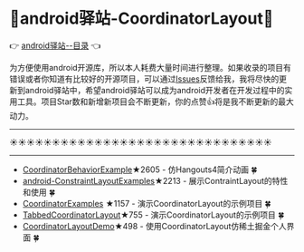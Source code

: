 # :running:android驿站-CoordinatorLayout:running:
:point_right: [android驿站--目录](https://github.com/enChenging/android_posthouse) :point_left: 

为方便使用android开源库，所以本人耗费大量时间进行整理。如果收录的项目有错误或者你知道有比较好的开源项目，可以通过[Issues](https://github.com/enChenging/android_posthouse/issues)反馈给我，我将尽快的更新到android驿站中，希望android驿站可以成为android开发者在开发过程中的实用工具。项目Star数和新增新项目会不断更新，你的点赞:+1:将是我不断更新的最大动力。

<HR style="FILTER: progid:DXImageTransform.Microsoft.Shadow(color:#987cb9,direction:145,strength:15)" width="100%" color=#987cb9 SIZE=1>

:sunny::sunny::sunny::sunny::sunny::sunny::sunny::sunny::sunny::sunny::sunny::sunny::sunny::sunny::sunny::sunny::sunny::sunny::sunny::sunny::sunny::sunny::sunny::sunny::sunny::sunny::sunny::sunny::sunny::sunny::sunny:
<HR style="FILTER: progid:DXImageTransform.Microsoft.Shadow(color:#987cb9,direction:145,strength:15)" width="100%" color=#987cb9 SIZE=1>


- [CoordinatorBehaviorExample](https://github.com/saulmm/CoordinatorBehaviorExample)★2605 - 仿Hangouts4简介动画 :four_leaf_clover:
- [android-ConstraintLayoutExamples](https://github.com/googlesamples/android-ConstraintLayoutExamples)★2213 - 展示ContraintLayout的特性和使用 :four_leaf_clover:
- [CoordinatorExamples](https://github.com/saulmm/CoordinatorExamples) ★1157 - 演示CoordinatorLayout的示例项目 :four_leaf_clover:
- [TabbedCoordinatorLayout](https://github.com/vitovalov/TabbedCoordinatorLayout)★755 - 演示CoordinatorLayout的示例项目 :four_leaf_clover:
- [CoordinatorLayoutDemo](https://github.com/loonggg/CoordinatorLayoutDemo)★498 - 使用CoordinatorLayout仿稀土掘金个人界面 :four_leaf_clover:


       

